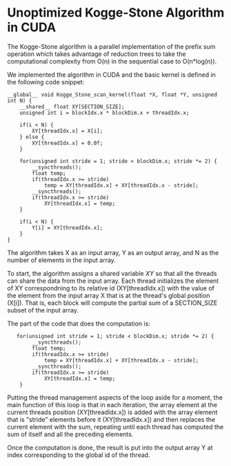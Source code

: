 # Unoptimized Kogge-Stone Algorithm in CUDA

The Kogge-Stone algorithm is a parallel implementation of the prefix sum operation which takes advantage of reduction trees to take the computational complexity from O(n) in the sequential case to O(n*log(n)).

We implemented the algorithm in CUDA and the basic kernel is defined in the following code snippet:

```c=
__global__ void Kogge_Stone_scan_kernel(float *X, float *Y, unsigned int N) {
    __shared__ float XY[SECTION_SIZE]; 
    unsigned int i = blockIdx.x * blockDim.x + threadIdx.x;

    if(i < N) {
        XY[threadIdx.x] = X[i];
    } else {
        XY[threadIdx.x] = 0.0f;
    }

    for(unsigned int stride = 1; stride < blockDim.x; stride *= 2) {
        __syncthreads();
        float temp;
        if(threadIdx.x >= stride)
            temp = XY[threadIdx.x] + XY[threadIdx.x - stride];
        __syncthreads();
        if(threadIdx.x >= stride)
            XY[threadIdx.x] = temp;
    }

    if(i < N) {
        Y[i] = XY[threadIdx.x];
    }
}
```
The algorithm takes X as an input array, Y as an output array, and N as the number of elements in the input array.

To start, the algorithm assigns a shared variable *XY* so that all the threads can share the data from the input array. Each thread initializes the element of XY correspondning to its relative id (XY[threadIdx.x]) with the value of the element from the input array X that is at the thread's global position (X[i]). That is, each block will compute the partial sum of a SECTION_SIZE subset of the input array.

The part of the code that does the computation is:
```
   for(unsigned int stride = 1; stride < blockDim.x; stride *= 2) {
        __syncthreads();
        float temp;
        if(threadIdx.x >= stride)
            temp = XY[threadIdx.x] + XY[threadIdx.x - stride];
        __syncthreads();
        if(threadIdx.x >= stride)
            XY[threadIdx.x] = temp;
    }
```
Putting the thread management aspects of the loop aside for a moment, the main function of this loop is that in each iteration, the array element at the current threads position (XY[threadIdx.x]) is added with the array element that is "stride" elements before it (XY[threadIdx.x]) and then replaces the current element with the sum, repeating until each thread has computed the sum of itself and all the preceding elements.

Once the computation is done, the result is put into the output array Y at index corresponding to the global id of the thread.

